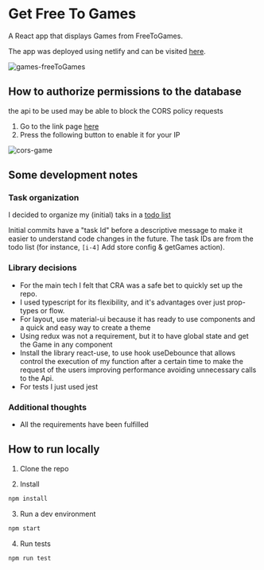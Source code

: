 # Get Free To Games

A React app that displays Games from FreeToGames.

The app was deployed using netlify and can be visited [here](https://search-free-to-games.netlify.app/).

![games-freeToGames](https://i.postimg.cc/1zSF0N5t/image.png)

## How to authorize permissions to the database

the api to be used may be able to block the CORS policy requests

1. Go to the link page [here](https://cors-anywhere.herokuapp.com/corsdemo)
2. Press the following button to enable it for your IP

![cors-game](https://i.postimg.cc/dVP0Tsmm/flechas-para-cors.png)

## Some development notes

### Task organization

I decided to organize my (initial) taks in a [todo list](https://github.com/brunochan2001/FreeToGame/issues/1)

Initial commits have a "task Id" before a descriptive message to make it easier to understand code changes in the future. The task IDs are from the todo list (for instance, `[i-4]` Add store config & getGames action).

### Library decisions

- For the main tech I felt that CRA was a safe bet to quickly set up the repo.
- I used typescript for its flexibility, and it's advantages over just prop-types or flow.
- For layout, use material-ui because it has ready to use components and a quick and easy way to create a theme
- Using redux was not a requirement, but it to have global state and get the Game in any component
- Install the library react-use, to use hook useDebounce that allows control the execution of my function after a certain time to make the request of the users improving performance avoiding unnecessary calls to the Api.
- For tests I just used jest


### Additional thoughts

- All the requirements have been fulfilled

## How to run locally

1. Clone the repo

2. Install

```bash
npm install
```

3. Run a dev environment

```bash
npm start
```

4. Run tests

```bash
npm run test
```
